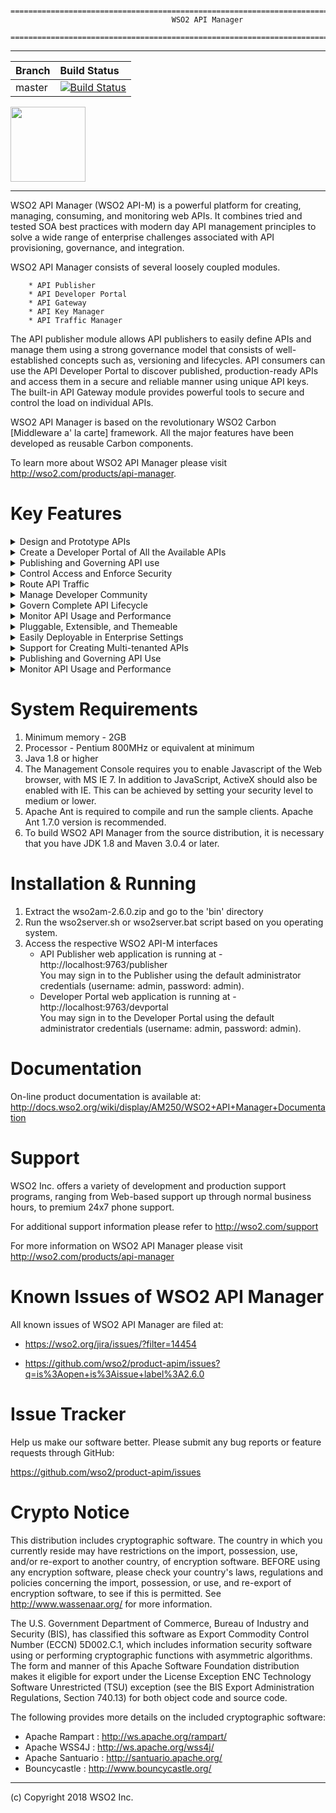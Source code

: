         ================================================================================
                                        WSO2 API Manager
        ================================================================================

---

| Branch | Build Status |
| :------------ |:-------------
| master | [![Build Status](https://wso2.org/jenkins/job/products/job/product-apim/badge/icon)](https://wso2.org/jenkins/view/products/job/products/job/product-apim/) |

[<img src="https://cdn.sstatic.net/Sites/stackoverflow/company/img/logos/so/so-logo.svg" width="120">](https://stackoverflow.com/tags/wso2-am/)

---

WSO2 API Manager (WSO2 API-M) is a powerful platform for creating, managing, consuming, and
monitoring web APIs. It combines tried and tested SOA best practices with modern
day API management principles to solve a wide range of enterprise challenges
associated with API provisioning, governance, and integration.

WSO2 API Manager consists of several loosely coupled modules.

        * API Publisher
        * API Developer Portal
        * API Gateway
        * API Key Manager
        * API Traffic Manager


The API publisher module allows API publishers to easily define APIs and manage them
using a strong governance model that consists of well-established concepts such as,
versioning and lifecycles. API consumers can use the API Developer Portal to discover
published, production-ready APIs and access them in a secure and reliable manner
using unique API keys.  The built-in API Gateway module provides powerful tools to
secure and control the load on individual APIs.

WSO2 API Manager is based on the revolutionary WSO2 Carbon [Middleware a' la carte]
framework. All the major features have been developed as reusable Carbon
components.

To learn more about WSO2 API Manager please visit http://wso2.com/products/api-manager.

Key Features
=============
<details>
<summary>Design and Prototype APIs</summary>
        
    - Design APIs, gather developer's feedback before implementing (API First Design).
    - Design can be done from the publishing interface or by importing an existing Swagger definition.
    - Deploy a prototyped API, provide early access to APIs, and get early feedback.
    - Mock API implementation using Javascript.
    - Support publishing SOAP, REST, JSON, and XML style services as XML. 
</details> 

    
<details>
<summary>Create a Developer Portal of All the Available APIs</summary>
        
    - Graphical experience similar to Android Marketplace or Apple App Store.
    - Browse APIs by provider, tags, or name.
    - Self-registration to developer community to subscribe to APIs.
    - Subscribe to APIs and manage subscriptions on per-application basis.
    - Subscriptions can be at different service tiers based on the expected usage levels.
    - Role based access to API Developer Portal, which helps to manage public and private APIs.
    - Manage subscriptions per-developer.
    - Browse API documentation, download helpers for easy consumption.
    - Comment on and rate APIs.
    - Forum for discussing API usage issues (Available soon in a future version).
    - Try APIs directly on the Developer Portal.
    - Internationalization (i18n) support. 
</details>
    
<details>
<summary>Publishing and Governing API use</summary>
        
    - Publish APIs to external consumers and partners, as well as internal users.
    - Supports publishing multiple protocols including SOAP, REST, JSON, and XML style services as APIs.
    - Manage API versions and deployment status by version.
    - Govern the API lifecycle (publish, deprecate, retire).
    - Attach documentation (files, external URLs) to APIs.
    - Provision and Manage API keys.
    - Track consumers per API.
    - One-click deployment to API Gateway for immediate publishing.
</details>
        
<details>
<summary>Control Access and Enforce Security</summary>
        
    - Apply Security policies to APIs (authentication and authorization).
    - Rely on OAuth2 standard for API access (implicit, authorization code, client, SAML, IWA Grant type).
    - Restrict API access tokens to domains/IPs.
    - Block a subscription and restrict a complete application.
    - Associate API available to system defined service tiers.
    - Leverage XACML for entitlements management and fine grained authorization.
    - Configure Single Sign-On (SSO) using SAML 2.0 for easy integration with existing web apps.
    - Powered by WSO2 Enterprise Service Bus (WSO2 ESB).
</details>
        
<details>
<summary>Route API Traffic</summary>
        
    - Supports API authentication with OAuth2.
    - Extremely high performance pass-through message routing with sub-millisecond latency.
    - Enforce rate limiting and throttling policies for APIs by consumer.
    - Horizontally scalable with easy deployment into cluster using proven routing infrastructure.
    - Scales to millions of developers/users.
    - Capture all statistics and push to pluggable analytics system.
    - Configure API routing policies with capabilities of WSO2 Enterprise Service Bus.
    - Powered by WSO2 Enterprise Service Bus.            
</details>
        
<details>
<summary>Manage Developer Community</summary>
        
    - Self-sign up for API consumption.
    - Manage user account including resetting password.
    - Developer interaction with APIs via comments and ratings.
    - Support for developer communication via forums (Available soon in a future version).
    - Powered by WSO2 Identity Server (WSO2 IS).
</details>
        
<details>
<summary>Govern Complete API Lifecycle</summary>  
        
    - Manage API lifecycle from cradle to grave: create, publish, block, deprecate, and retire.
    - Publish both production and sandbox keys for APIs to enable easy developer testing.
    - Publish APIs to partner networks such as ProgrammableWeb (Available soon in a future version).
    - Powered by WSO2 Governance Registry (WSO2 G-Reg).
</details>
        
<details>
<summary>Monitor API Usage and Performance</summary>
        
    - All API usage published to pluggable analytics framework.
    - Out-of-the-box support for the WSO2 Analytics Platform and Google Analytics.
    - View metrics by user, API, and more.
    - Customized reporting via plugging reporting engines.
    - Monitor SLA compliance.
    - Powered by WSO2 Data Analytics Server (WSO2 DAS).      
</details>
    
<details>
<summary>Pluggable, Extensible, and Themeable</summary>  
        
    - All components are highly customizable through styling, theming, and open source code.
    - Developer Portal implemented with React.
    - Pluggable to third-party analytics systems and billing systems (Available soon in a future version).
    - Pluggable to existing user stores including JDBC and LDAP.
    - Components usable separately. 
    - Developer Portal can be used to front APIs that are routed through third-party gateways such as, Intel Expressway Service Gateway.
    - Support for Single Sign On (SSO) using SAML 2.0 for easy integration with existing web apps.
</details>

<details>
<summary>Easily Deployable in Enterprise Settings</summary>
        
    - Role based access control (RBAC) for managing users and their authorization levels.
    - Developer Portal can be deployed in DMZ for external access with the Publisher inside the firewall for private control.
    - Different user stores for developer focused Developer Portal and internal operations in the publisher.
    - Integrates with enterprise identity systems including LDAP and Microsoft Active Directory.
    - Gateway can be deployed in DMZ with controlled access to WSO2 Identity Server (for authentication/authorization) and governance database behind a firewall.
</details>

<details>
<summary>Support for Creating Multi-tenanted APIs</summary>  
        
    - Run a single instance and provide API Management to multiple customers.
    - Share APIs between different departments in a large enterprise.
</details>
 
<details>
<summary>Publishing and Governing API Use</summary> 
        
    - Document an API using Swagger.
    - Restrict API access tokens to domains/IPs.
    - Ability to block a subscription and restricting a complete application.
    - Ability to revoke access tokens.
    - Separate validity period configuration for application access token.
    - OAuth2 authorization code grant type support.
    - Configuring execution point of mediation extensions.
</details>
 
<details>
<summary>Monitor API Usage and Performance</summary>
        
    - Improved dashboard for monitoring usage statistics (Filtering data for a date range, More visually appealing widgets).   
    
</details>    
    

System Requirements
==================================

1. Minimum memory - 2GB
2. Processor      - Pentium 800MHz or equivalent at minimum
3. Java 1.8 or higher
4. The Management Console requires you to enable Javascript of the Web browser,
   with MS IE 7. In addition to JavaScript, ActiveX should also be enabled
   with IE. This can be achieved by setting your security level to
   medium or lower.
5. Apache Ant is required to compile and run the sample clients. Apache Ant 1.7.0
   version is recommended.
6. To build WSO2 API Manager from the source distribution, it is necessary that you have
   JDK 1.8 and Maven 3.0.4 or later.

Installation & Running
==================================

1. Extract the wso2am-2.6.0.zip and go to the 'bin' directory
2. Run the wso2server.sh or wso2server.bat script based on you operating system.
3. Access the respective WSO2 API-M interfaces
    * API Publisher web application is running at - http://localhost:9763/publisher \
  You may sign in to the Publisher using the default administrator credentials (username: admin, password: admin).
    * Developer Portal web application is running at - http://localhost:9763/devportal \
  You may sign in to the Developer Portal using the default administrator credentials (username: admin, password: admin).

Documentation
==============

On-line product documentation is available at:
        http://docs.wso2.org/wiki/display/AM250/WSO2+API+Manager+Documentation

Support
==================================

WSO2 Inc. offers a variety of development and production support
programs, ranging from Web-based support up through normal business
hours, to premium 24x7 phone support.

For additional support information please refer to http://wso2.com/support

For more information on WSO2 API Manager please visit http://wso2.com/products/api-manager

Known Issues of WSO2 API Manager
==================================

All known issues of WSO2 API Manager are filed at:

* https://wso2.org/jira/issues/?filter=14454
   
* https://github.com/wso2/product-apim/issues?q=is%3Aopen+is%3Aissue+label%3A2.6.0

Issue Tracker
==================================

Help us make our software better. Please submit any bug reports or feature
requests through GitHub:

   https://github.com/wso2/product-apim/issues


Crypto Notice
==================================

   This distribution includes cryptographic software.  The country in
   which you currently reside may have restrictions on the import,
   possession, use, and/or re-export to another country, of
   encryption software.  BEFORE using any encryption software, please
   check your country's laws, regulations and policies concerning the
   import, possession, or use, and re-export of encryption software, to
   see if this is permitted.  See <http://www.wassenaar.org/> for more
   information.

   The U.S. Government Department of Commerce, Bureau of Industry and
   Security (BIS), has classified this software as Export Commodity
   Control Number (ECCN) 5D002.C.1, which includes information security
   software using or performing cryptographic functions with asymmetric
   algorithms.  The form and manner of this Apache Software Foundation
   distribution makes it eligible for export under the License Exception
   ENC Technology Software Unrestricted (TSU) exception (see the BIS
   Export Administration Regulations, Section 740.13) for both object
   code and source code.

   The following provides more details on the included cryptographic
   software:

* Apache Rampart   : http://ws.apache.org/rampart/
* Apache WSS4J     : http://ws.apache.org/wss4j/
* Apache Santuario : http://santuario.apache.org/
* Bouncycastle     : http://www.bouncycastle.org/

--------------------------------------------------------------------------------
(c) Copyright 2018 WSO2 Inc.
